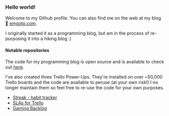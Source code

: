 ### Hello world!

Welcome to my Github profile. You can also find me on the web at my blog 📖 [emgoto.com](https://www.emgoto.com).

I originally started it as a programming blog, but am in the process of re-purposing it into a hiking blog :) 

#### Notable repositories
The code for my programming blog is open source and is available to check out [here](https://github.com/emgoto/emgoto.com).

I've also created three Trello Power-Ups. They're installed on over ~50,000 Trello boards and the code are available to peruse (at your own risk!) I no longer maintain them so feel free to re-use the code for your own purposes.

* [Streak - habit tracker](https://github.com/emgoto/streak)
* [SLAs for Trello](https://github.com/emgoto/trello-sla)
* [Gaming Backlog](https://github.com/emgoto/gaming-backlog)

